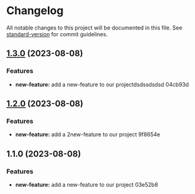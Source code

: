 # Changelog

All notable changes to this project will be documented in this file. See [standard-version](https://github.com/conventional-changelog/standard-version) for commit guidelines.

## [1.3.0](///compare/v1.2.0...v1.3.0) (2023-08-08)


### Features

* **new-feature:** add a new-feature to our projectdsdssdsdsd 04cb93d

## [1.2.0](///compare/v1.1.0...v1.2.0) (2023-08-08)


### Features

* **new-feature:** add a 2new-feature to our project 9f8654e

## 1.1.0 (2023-08-08)


### Features

* **new-feature:** add a new-feature to our project 03e52b8
